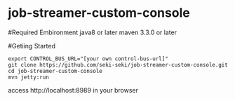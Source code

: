 # job-streamer-custom-console

#Required Embironment
java8 or later
maven 3.3.0 or later

#Getiing Started

```
export CONTROL_BUS_URL="[your own control-bus-url]"
git clone https://github.com/seki-seki/job-streamer-custom-console.git
cd job-streamer-custom-console
mvn jetty:run
```

access http://localhost:8989 in your browser
